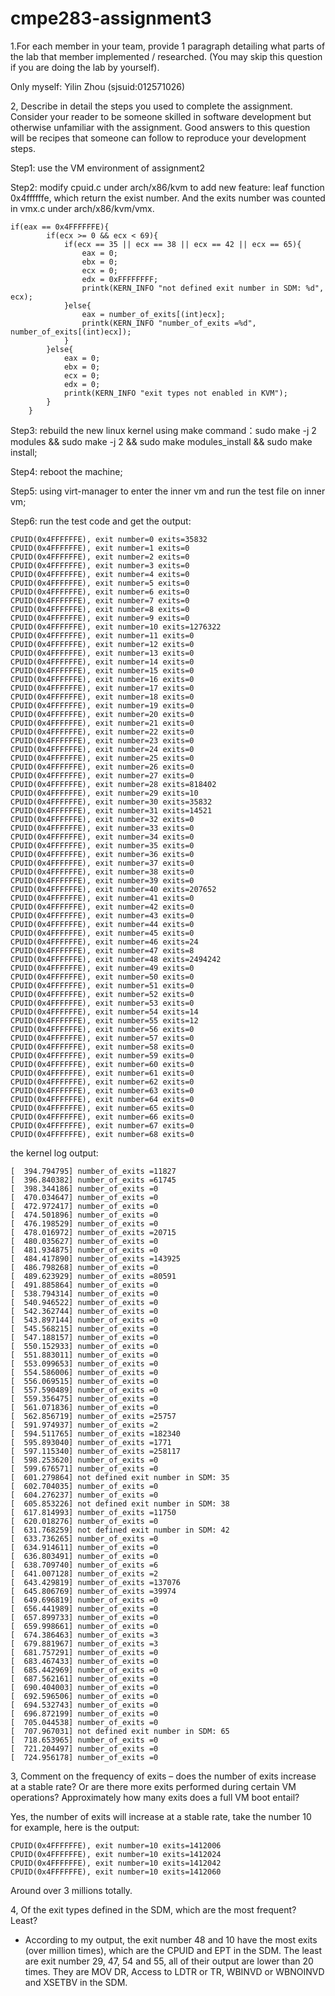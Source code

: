 # cmpe283-assignment3
1.For each member in your team, provide 1 paragraph detailing what parts of the lab that member implemented / researched. (You may skip this question if you are doing the lab by yourself). 

Only myself: Yilin Zhou (sjsuid:012571026)

2, Describe in detail the steps you used to complete the assignment. Consider your reader to be someone skilled in software development but otherwise unfamiliar with the assignment. Good answers to this question will be recipes that someone can follow to reproduce your development steps. 

Step1: use the VM environment of assignment2

Step2: modify cpuid.c under arch/x86/kvm to add new feature: leaf function 0x4ffffffe, which return the exist number. And the exits number was counted in vmx.c under arch/x86/kvm/vmx.

```
if(eax == 0x4FFFFFFE){
		if(ecx >= 0 && ecx < 69){
			if(ecx == 35 || ecx == 38 || ecx == 42 || ecx == 65){
				eax = 0; 
				ebx = 0; 
				ecx = 0; 
				edx = 0xFFFFFFFF;
				printk(KERN_INFO "not defined exit number in SDM: %d", ecx);
			}else{
				eax = number_of_exits[(int)ecx];
				printk(KERN_INFO "number_of_exits =%d", number_of_exits[(int)ecx]);
			}
		}else{
			eax = 0; 
			ebx = 0; 
			ecx = 0; 
			edx = 0;
			printk(KERN_INFO "exit types not enabled in KVM");
		}
	}
```

Step3: rebuild the new linux kernel using make command：sudo make -j 2 modules && sudo make -j 2 && sudo make modules_install && sudo make install;

Step4: reboot the machine;

Step5: using virt-manager to enter the inner vm and run the test file on inner vm;

Step6: run the test code and get the output:

```
CPUID(0x4FFFFFFE), exit number=0 exits=35832
CPUID(0x4FFFFFFE), exit number=1 exits=0
CPUID(0x4FFFFFFE), exit number=2 exits=0
CPUID(0x4FFFFFFE), exit number=3 exits=0
CPUID(0x4FFFFFFE), exit number=4 exits=0
CPUID(0x4FFFFFFE), exit number=5 exits=0
CPUID(0x4FFFFFFE), exit number=6 exits=0
CPUID(0x4FFFFFFE), exit number=7 exits=0
CPUID(0x4FFFFFFE), exit number=8 exits=0
CPUID(0x4FFFFFFE), exit number=9 exits=0
CPUID(0x4FFFFFFE), exit number=10 exits=1276322
CPUID(0x4FFFFFFE), exit number=11 exits=0
CPUID(0x4FFFFFFE), exit number=12 exits=0
CPUID(0x4FFFFFFE), exit number=13 exits=0
CPUID(0x4FFFFFFE), exit number=14 exits=0
CPUID(0x4FFFFFFE), exit number=15 exits=0
CPUID(0x4FFFFFFE), exit number=16 exits=0
CPUID(0x4FFFFFFE), exit number=17 exits=0
CPUID(0x4FFFFFFE), exit number=18 exits=0
CPUID(0x4FFFFFFE), exit number=19 exits=0
CPUID(0x4FFFFFFE), exit number=20 exits=0
CPUID(0x4FFFFFFE), exit number=21 exits=0
CPUID(0x4FFFFFFE), exit number=22 exits=0
CPUID(0x4FFFFFFE), exit number=23 exits=0
CPUID(0x4FFFFFFE), exit number=24 exits=0
CPUID(0x4FFFFFFE), exit number=25 exits=0
CPUID(0x4FFFFFFE), exit number=26 exits=0
CPUID(0x4FFFFFFE), exit number=27 exits=0
CPUID(0x4FFFFFFE), exit number=28 exits=818402
CPUID(0x4FFFFFFE), exit number=29 exits=10
CPUID(0x4FFFFFFE), exit number=30 exits=35832
CPUID(0x4FFFFFFE), exit number=31 exits=14521
CPUID(0x4FFFFFFE), exit number=32 exits=0
CPUID(0x4FFFFFFE), exit number=33 exits=0
CPUID(0x4FFFFFFE), exit number=34 exits=0
CPUID(0x4FFFFFFE), exit number=35 exits=0
CPUID(0x4FFFFFFE), exit number=36 exits=0
CPUID(0x4FFFFFFE), exit number=37 exits=0
CPUID(0x4FFFFFFE), exit number=38 exits=0
CPUID(0x4FFFFFFE), exit number=39 exits=0
CPUID(0x4FFFFFFE), exit number=40 exits=207652
CPUID(0x4FFFFFFE), exit number=41 exits=0
CPUID(0x4FFFFFFE), exit number=42 exits=0
CPUID(0x4FFFFFFE), exit number=43 exits=0
CPUID(0x4FFFFFFE), exit number=44 exits=0
CPUID(0x4FFFFFFE), exit number=45 exits=0
CPUID(0x4FFFFFFE), exit number=46 exits=24
CPUID(0x4FFFFFFE), exit number=47 exits=8
CPUID(0x4FFFFFFE), exit number=48 exits=2494242
CPUID(0x4FFFFFFE), exit number=49 exits=0
CPUID(0x4FFFFFFE), exit number=50 exits=0
CPUID(0x4FFFFFFE), exit number=51 exits=0
CPUID(0x4FFFFFFE), exit number=52 exits=0
CPUID(0x4FFFFFFE), exit number=53 exits=0
CPUID(0x4FFFFFFE), exit number=54 exits=14
CPUID(0x4FFFFFFE), exit number=55 exits=12
CPUID(0x4FFFFFFE), exit number=56 exits=0
CPUID(0x4FFFFFFE), exit number=57 exits=0
CPUID(0x4FFFFFFE), exit number=58 exits=0
CPUID(0x4FFFFFFE), exit number=59 exits=0
CPUID(0x4FFFFFFE), exit number=60 exits=0
CPUID(0x4FFFFFFE), exit number=61 exits=0
CPUID(0x4FFFFFFE), exit number=62 exits=0
CPUID(0x4FFFFFFE), exit number=63 exits=0
CPUID(0x4FFFFFFE), exit number=64 exits=0
CPUID(0x4FFFFFFE), exit number=65 exits=0
CPUID(0x4FFFFFFE), exit number=66 exits=0
CPUID(0x4FFFFFFE), exit number=67 exits=0
CPUID(0x4FFFFFFE), exit number=68 exits=0
```

the kernel log output:
```
[  394.794795] number_of_exits =11827
[  396.840382] number_of_exits =61745
[  398.344186] number_of_exits =0
[  470.034647] number_of_exits =0
[  472.972417] number_of_exits =0
[  474.501896] number_of_exits =0
[  476.198529] number_of_exits =0
[  478.016972] number_of_exits =20715
[  480.035627] number_of_exits =0
[  481.934875] number_of_exits =0
[  484.417890] number_of_exits =143925
[  486.798268] number_of_exits =0
[  489.623929] number_of_exits =80591
[  491.885864] number_of_exits =0
[  538.794314] number_of_exits =0
[  540.946522] number_of_exits =0
[  542.362744] number_of_exits =0
[  543.897144] number_of_exits =0
[  545.568215] number_of_exits =0
[  547.188157] number_of_exits =0
[  550.152933] number_of_exits =0
[  551.883011] number_of_exits =0
[  553.099653] number_of_exits =0
[  554.586006] number_of_exits =0
[  556.069515] number_of_exits =0
[  557.590489] number_of_exits =0
[  559.356475] number_of_exits =0
[  561.071836] number_of_exits =0
[  562.856719] number_of_exits =25757
[  591.974937] number_of_exits =2
[  594.511765] number_of_exits =182340
[  595.893040] number_of_exits =1771
[  597.115340] number_of_exits =258117
[  598.253620] number_of_exits =0
[  599.676571] number_of_exits =0
[  601.279864] not defined exit number in SDM: 35
[  602.704035] number_of_exits =0
[  604.276237] number_of_exits =0
[  605.853226] not defined exit number in SDM: 38
[  617.814993] number_of_exits =11750
[  620.018276] number_of_exits =0
[  631.768259] not defined exit number in SDM: 42
[  633.736265] number_of_exits =0
[  634.914611] number_of_exits =0
[  636.803491] number_of_exits =0
[  638.709740] number_of_exits =6
[  641.007128] number_of_exits =2
[  643.429819] number_of_exits =137076
[  645.806769] number_of_exits =39974
[  649.696819] number_of_exits =0
[  656.441989] number_of_exits =0
[  657.899733] number_of_exits =0
[  659.998661] number_of_exits =0
[  674.386463] number_of_exits =3
[  679.881967] number_of_exits =3
[  681.757291] number_of_exits =0
[  683.467433] number_of_exits =0
[  685.442969] number_of_exits =0
[  687.562161] number_of_exits =0
[  690.404003] number_of_exits =0
[  692.596506] number_of_exits =0
[  694.532743] number_of_exits =0
[  696.872199] number_of_exits =0
[  705.044538] number_of_exits =0
[  707.967031] not defined exit number in SDM: 65
[  718.653965] number_of_exits =0
[  721.204497] number_of_exits =0
[  724.956178] number_of_exits =0
```


3, Comment on the frequency of exits – does the number of exits increase at a stable rate? Or are there more exits performed during certain VM operations? Approximately how many exits does a full VM boot entail?

Yes, the number of exits will increase at a stable rate, take the number 10 for example, here is the output:

```
CPUID(0x4FFFFFFE), exit number=10 exits=1412006
CPUID(0x4FFFFFFE), exit number=10 exits=1412024
CPUID(0x4FFFFFFE), exit number=10 exits=1412042
CPUID(0x4FFFFFFE), exit number=10 exits=1412060
```
Around over 3 millions totally.

4, Of the exit types defined in the SDM, which are the most frequent? Least? 

 - According to my output, the exit number 48 and 10 have the most exits (over million times), which are the CPUID and EPT in the SDM. The least are exit number 29, 47, 54 and 55, all of their output are lower than 20 times. They are MOV DR, Access to LDTR or TR, WBINVD or WBNOINVD and XSETBV in the SDM.
